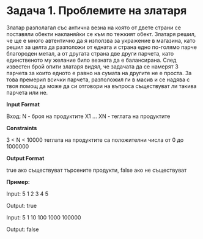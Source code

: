 # Задача 1. Проблемите на златаря

Златар разполагал със антична везна на която от двете страни се поставяли обекти накланяйки се към по тежкият обект. Златаря решил, че ще е много автентично да я използва за укражение в магазина, като решил за целта да разположи от едната и страна едно по-голямо парче благороден метал, а от другата страна две други парчета, като единственото му желание било везната да е балансирана. След известен брой опити златаря видял, че задачата да се намерят 3 парчета за които едното е равно на сумата на другите не е проста. За това премерил всички парчета, разположил ги в масив и се надява с твоя помощ да може да си отговори на въпроса съществуват ли такива парчета или не.

**Input Format**

Вход: N - броя на продуктите X1 ... XN - теглата на продуктите

**Constraints**

3 < N < 10000 теглата на продуктите са положителни числа от 0 до 1000000

**Output Format**

true ако съществуват търсените продукти, false ако не съществуват

**Пример:**

Input: 5 1 2 3 4 5

Output: true

Input: 5 1 10 100 1000 100000

Output: false

